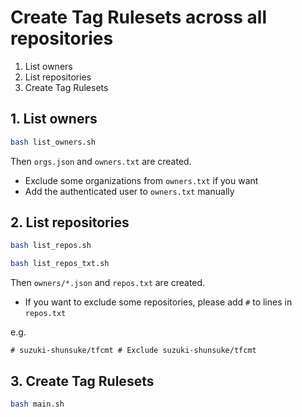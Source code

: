 # Create Tag Rulesets across all repositories

1. List owners
1. List repositories
1. Create Tag Rulesets

## 1. List owners

```sh
bash list_owners.sh
```

Then `orgs.json` and `owners.txt` are created.

- Exclude some organizations from `owners.txt` if you want
- Add the authenticated user to `owners.txt` manually

## 2. List repositories

```sh
bash list_repos.sh
```

```sh
bash list_repos_txt.sh
```

Then `owners/*.json` and `repos.txt` are created.

- If you want to exclude some repositories, please add `#` to lines in `repos.txt`

e.g.

```
# suzuki-shunsuke/tfcmt # Exclude suzuki-shunsuke/tfcmt
```

## 3. Create Tag Rulesets

```sh
bash main.sh
```
